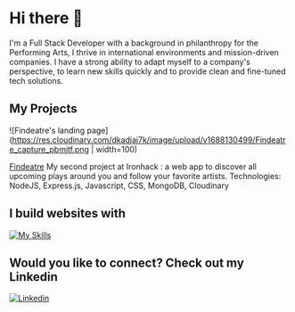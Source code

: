 # Hi there 👋

I'm a Full Stack Developer with a background in philanthropy for the Performing Arts, I thrive in international environments and mission-driven companies. I have a strong ability to adapt myself to a company's perspective, to learn new skills quickly and to provide clean and fine-tuned tech solutions.

## My Projects
![Findeatre's landing page](https://res.cloudinary.com/dkadjaj7k/image/upload/v1688130499/Findeatre_capture_pbmjtf.png | width=100)

[Findeatre](https://findeatre.adaptable.app/)
My second project at Ironhack : a web app to discover all upcoming plays around you and follow your favorite artists.
Technologies: NodeJS, Express.js, Javascript, CSS, MongoDB, Cloudinary


## I build websites with

[![My Skills](https://skillicons.dev/icons?i=js,html,css,react,nodejs,express,mongodb,netlify)](https://skillicons.dev)

## Would you like to connect? Check out my Linkedin

[![Linkedin](https://skillicons.dev/icons?i=linkedin)](https://skillicons.dev)
